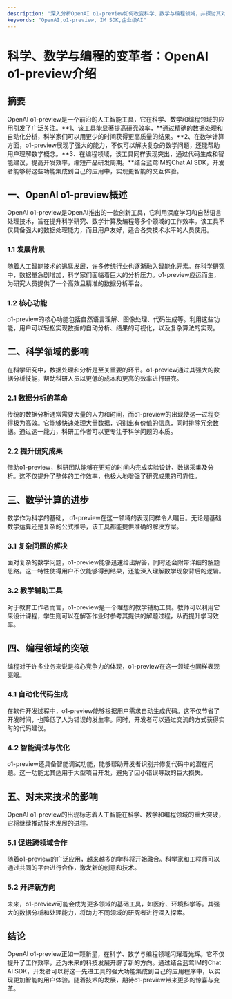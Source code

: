 ```yaml
---
description: "深入分析OpenAI o1-preview如何改变科学、数学与编程领域，并探讨其对未来技术的影响。"
keywords: "OpenAI,o1-preview, IM SDK,企业级AI"
---
```

# 科学、数学与编程的变革者：OpenAI o1-preview介绍  

## 摘要
OpenAI o1-preview是一个前沿的人工智能工具，它在科学、数学和编程领域的应用引发了广泛关注。**1、该工具能显著提高研究效率，**通过精确的数据处理和自动化分析，科学家们可以用更少的时间获得更高质量的结果。**2、在数学计算方面，o1-preview展现了强大的能力，不仅可以解决复杂的数学问题，还能帮助用户理解数学概念。**3、在编程领域，该工具同样表现突出，通过代码生成和智能建议，提高开发效率，缩短产品研发周期。**结合蓝莺IM的Chat AI SDK，开发者能够将这些功能集成到自己的应用中，实现更智能的交互体验。 

## 一、OpenAI o1-preview概述
OpenAI o1-preview是OpenAI推出的一款创新工具，它利用深度学习和自然语言处理技术，旨在提升科学研究、数学计算及编程等多个领域的工作效率。该工具不仅具备强大的数据处理能力，而且用户友好，适合各类技术水平的人员使用。

### 1.1 发展背景
随着人工智能技术的迅猛发展，许多传统行业也逐渐融入智能化元素。在科学研究中，数据量急剧增加，科学家们面临着巨大的分析压力。o1-preview应运而生，为研究人员提供了一个高效且精准的数据分析平台。

### 1.2 核心功能
o1-preview的核心功能包括自然语言理解、图像处理、代码生成等。利用这些功能，用户可以轻松实现数据的自动分析、结果的可视化，以及复杂算法的实现。

## 二、科学领域的影响
在科学研究中，数据处理和分析是至关重要的环节。o1-preview通过其强大的数据分析技能，帮助科研人员以更低的成本和更高的效率进行研究。

### 2.1 数据分析的革命
传统的数据分析通常需要大量的人力和时间，而o1-preview的出现使这一过程变得极为高效。它能够快速处理大量数据，识别出有价值的信息，同时排除冗余数据。通过这一能力，科研工作者可以更专注于科学问题的本质。

### 2.2 提升研究成果
借助o1-preview，科研团队能够在更短的时间内完成实验设计、数据采集及分析。这不仅提升了整体的工作效率，也极大地增强了研究成果的可靠性。

## 三、数学计算的进步
数学作为科学的基础， o1-preview在这一领域的表现同样令人瞩目。无论是基础数学运算还是复杂的公式推导，该工具都能提供准确的解决方案。

### 3.1 复杂问题的解决
面对复杂的数学问题，o1-preview能够迅速给出解答，同时还会附带详细的解题思路。这一特性使得用户不仅能够得到结果，还能深入理解数学现象背后的逻辑。

### 3.2 教学辅助工具
对于教育工作者而言，o1-preview是一个理想的教学辅助工具。教师可以利用它来设计课程，学生则可以在解答作业时参考其提供的解题过程，从而提升学习效率。

## 四、编程领域的突破
编程对于许多业务来说是核心竞争力的体现，o1-preview在这一领域也同样表现亮眼。

### 4.1 自动化代码生成
在软件开发过程中，o1-preview能够根据用户需求自动生成代码。这不仅节省了开发时间，也降低了人为错误的发生率。同时，开发者可以通过交流的方式获得实时的代码建议。

### 4.2 智能调试与优化
o1-preview还具备智能调试功能，能够帮助开发者识别并修复代码中的潜在问题。这一功能尤其适用于大型项目开发，避免了因小错误导致的巨大损失。

## 五、对未来技术的影响
OpenAI o1-preview的出现标志着人工智能在科学、数学和编程领域的重大突破，它将继续推动技术发展的进程。

### 5.1 促进跨领域合作
随着o1-preview的广泛应用，越来越多的学科将开始融合。科学家和工程师可以通过共同的平台进行合作，激发新的创意和技术。

### 5.2 开辟新方向
未来，o1-preview可能会成为更多领域的基础工具，如医疗、环境科学等。其强大的数据分析和处理能力，将助力不同领域的研究者进行深入探索。

## 结论
OpenAI o1-preview正如一颗新星，在科学、数学与编程领域闪耀着光辉。它不仅提升了工作效率，还为未来的科技发展开辟了新的方向。通过结合蓝莺IM的Chat AI SDK，开发者可以将这一先进工具的强大功能集成到自己的应用程序中，以实现更加智能的用户体验。随着技术的发展，期待o1-preview带来更多的惊喜与变革。
